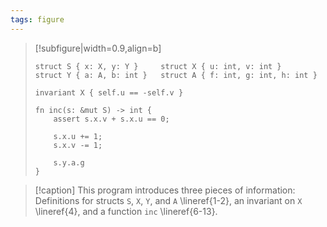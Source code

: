 ```yaml
---
tags: figure
---
```


> [!subfigure|width=0.9,align=b]
> ```{.mist .numberLines .ignoreErrors}
> struct S { x: X, y: Y }     struct X { u: int, v: int }
> struct Y { a: A, b: int }   struct A { f: int, g: int, h: int }
>
> invariant X { self.u == -self.v }
>
> fn inc(s: &mut S) -> int {
>     assert s.x.v + s.x.u == 0;
>     
>     s.x.u += 1;
>     s.x.v -= 1;
>
>     s.y.a.g
> }
> ```

> [!caption]
> This program introduces three pieces of information: Definitions for structs `S`, `X`, `Y`, and `A` \lineref{1-2}, an invariant on `X` \lineref{4}, and a function `inc` \lineref{6-13}.
